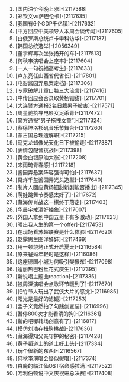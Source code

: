 
1. [国内油价今晚上涨]-[2117388]
1. [郑钦文vs萨巴伦卡]-[2117635]
1. [我国有6个GDP千亿镇]-[2117632]
1. [中方回应中美领导人本周会谈传闻]-[2117605]
1. [白俄罗斯总统卢卡申科访华]-[2117187]
1. [韩国总统选举]-[2056349]
1. [董宇辉再次坐张扬开的车]-[2117513]
1. [何秋亊演唱会上座率]-[2117604]
1. [一人一句祝福高考生]-[2117633]
1. [卢东亮任山西省代省长]-[2117801]
1. [电影酱园弄悬案定档]-[2117306]
1. [专家破解儿童口腔三大流言]-[2117416]
1. [中传回应会否录取黄杨钿甜]-[2117701]
1. [大连警方通报2名日籍男子被害]-[2117571]
1. [周星驰执导电影女足杀青]-[2117472]
1. [警方通报“男子拖拽女童”]-[2117324]
1. [蔡徐坤洛杉矶音乐节舞台]-[2117260]
1. [蒙古国总理遭解职]-[2117215]
1. [马克龙蜡像光天化日下被偷走]-[2117387]
1. [表情包配音挑战]-[2117398]
1. [黄金白银原油大涨]-[2117208]
1. [宋雨琦青春感]-[2117218]
1. [酱园弄悬案阵容强得可怕]-[2117637]
1. [易烊千玺酱园弄光头造型]-[2117640]
1. [制片人回应黄杨钿甜新剧能否播出]-[2117345]
1. [萌娃跳舞节奏感太好了]-[2117672]
1. [藏海传肖战这一棋终于落定]-[2117403]
1. [华晨宇戒酒好抽象]-[2117007]
1. [外国人拿到中国五星卡有多激动]-[2117623]
1. [晒出我人生的第一个offer]-[2117453]
1. [在现场看苏超联赛是什么体验]-[2117620]
1. [赵露思生图洋娃娃]-[2117469]
1. [用一顿烧烤正式开启夏天]-[2116584]
1. [原来爸妈年轻时是这样]-[2116086]
1. [这座德国小城为何吸引樊振东]-[2117098]
1. [迪丽热巴粉丝花式庆生]-[2117395]
1. [新说唱主题曲reaction]-[2117335]
1. [被周深演唱会点歌环节暖到了]-[2117670]
1. [把竹节人玩出了武侠大片的感觉]-[2116985]
1. [阳光是最好的滤镜]-[2117253]
1. [孟子义竟然拍了勾践剑变装]-[2116996]
1. [暂停800次才能看清的狗]-[2116361]
1. [新的吧唧转场创意有了]-[2116817]
1. [模仿刘浩存扭胯挑战]-[2117636]
1. [藏海得知父亲守护的秘密]-[2117428]
1. [黄子韬道士的道士好上头]-[2117334]
1. [玩个很新的东西]-[2116567]
1. [何秋亊演唱会疑似假唱]-[2117374]
1. [白鹿的临江仙OST宿命感拉满]-[2117522]
1. [哈利伯顿说中文庆祝进总决赛]-[2117408]
